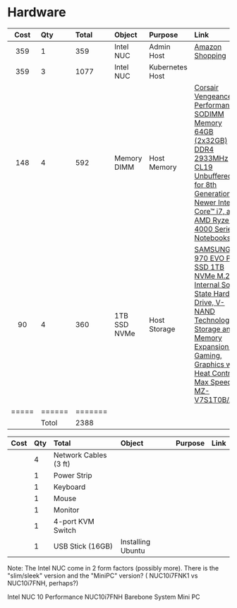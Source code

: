# Hardware


| Cost | Qty | Total | Object      | Purpose         | Link |
|:----:|:----|:------|:------------|:----------------|:-----|
| 359  | 1   | 359   | Intel NUC   | Admin Host      | [Amazon Shopping](https://www.amazon.com/gp/product/B083GGZ6TG/ref=ppx_yo_dt_b_asin_title_o00_s00?ie=UTF8&th=1) |
| 359  | 3   | 1077  | Intel NUC   | Kubernetes Host |  |
| 148  | 4   | 592   | Memory DIMM | Host Memory     | [Corsair Vengeance Performance SODIMM Memory 64GB (2x32GB) DDR4 2933MHz CL19 Unbuffered for 8th Generation or Newer Intel Core™ i7, and AMD Ryzen 4000 Series Notebooks](https://www.amazon.com/gp/product/B08GSRD34Y/ref=ppx_od_dt_b_asin_title_s00?ie=UTF8&psc=1) | 
| 90   | 4   | 360   | 1TB SSD NVMe | Host Storage   | [SAMSUNG 970 EVO Plus SSD 1TB NVMe M.2 Internal Solid State Hard Drive, V-NAND Technology, Storage and Memory Expansion for Gaming, Graphics w/ Heat Control, Max Speed, MZ-V7S1T0B/AM](https://www.amazon.com/gp/product/B07MFZY2F2/ref=ppx_od_dt_b_asin_title_s00?ie=UTF8&th=1)
|=====|======|=======| | | 
|     | Totol | 2388  | | | 

| Cost | Qty | Total | Object      | Purpose | Link |
|:----:|:----|:------|:-------|:--------|:-----|
| | 4 | Network Cables (3 ft) | |
| | 1 | Power Strip | |
| | 1 | Keyboard | |
| | 1 | Mouse | |
| | 1 | Monitor | |
| | 1 | 4-port KVM Switch | |
| | 1 | USB Stick (16GB) | Installing Ubuntu | |





Note:  The Intel NUC come in 2 form factors (possibly more).  There is the "slim/sleek" version and the "MiniPC" version? ( NUC10i7FNK1 vs NUC10i7FNH, perhaps?)

Intel NUC 10 Performance NUC10i7FNH Barebone System Mini PC
